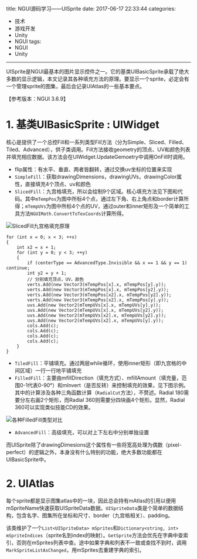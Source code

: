 title: NGUI源码学习——UISprite
date: 2017-06-17 22:33:44
categories:
- 技术
- 游戏开发
- Unity
- NGUI
tags:
- NGUI
- Unity
---
UISprite是NGUI最基本的图片显示控件之一。它的基类UIBasicSprite承载了绝大多数的显示逻辑，本文记录其各种填充方法的原理。要显示一个sprite，必定会有一个管理sprite的图集，最后会记录UIAtlas的一些基本要点。

【参考版本：NGUI 3.6.9】

<!-- more -->

# 1. 基类UIBasicSprite : UIWidget

核心是提供了一个总控Fill和一系列类型Fill方法（分为Simple、Sliced、Filled、Tiled、Advanced），供子类调用。Fill方法接收geometry的顶点、UV和颜色列表并填充相应数据。该方法会在UIWidget.UpdateGemoetry中调用OnFill时调用。

- flip属性：有水平、垂直、两者皆翻转，通过交换uv坐标的位置来实现
- `SimpleFill`：获取drawingDimensions，drawingUVs，drawingColor属性，直接填充4个顶点、uv和颜色
- `SlicedFill`：九宫格填充，所以会绘制9个区域。核心填充方法见下图和代码。其中`mTempPos`为图中所标4个点，通过左下角、右上角点和border计算所得；`mTempUVs`为图中所标4个点的UV，通过outer和inner矩形及一个简单的工具方法`NGUIMath.ConvertToTexCoords`计算所得。

![SlicedFill九宫格填充原理](http://raytaylorlin-blog.oss-cn-shenzhen.aliyuncs.com/image/Unity/SlicedFill%E4%B9%9D%E5%AE%AB%E6%A0%BC%E5%A1%AB%E5%85%85%E5%8E%9F%E7%90%86.jpg)

    for (int x = 0; x < 3; ++x)
    {
        int x2 = x + 1;
        for (int y = 0; y < 3; ++y)
        {
            if (centerType == AdvancedType.Invisible && x == 1 && y == 1) continue;
            int y2 = y + 1;
            // 分别填充顶点，UV，颜色
            verts.Add(new Vector3(mTempPos[x].x, mTempPos[y].y));
            verts.Add(new Vector3(mTempPos[x].x, mTempPos[y2].y));
            verts.Add(new Vector3(mTempPos[x2].x, mTempPos[y2].y));
            verts.Add(new Vector3(mTempPos[x2].x, mTempPos[y].y));
            uvs.Add(new Vector2(mTempUVs[x].x, mTempUVs[y].y));
            uvs.Add(new Vector2(mTempUVs[x].x, mTempUVs[y2].y));
            uvs.Add(new Vector2(mTempUVs[x2].x, mTempUVs[y2].y));
            uvs.Add(new Vector2(mTempUVs[x2].x, mTempUVs[y].y));
            cols.Add(c);
            cols.Add(c);
            cols.Add(c);
            cols.Add(c);
        }
    }


- `TiledFill`：平铺填充。通过两层while循环，使用inner矩形（即九宫格的中间区域）一行一行地平铺填充
- `FilledFill`：主要由mfillDirection（填充方式）、mfillAmount（填充量，范围0-1代表0-90°）和mInvert（是否反转）来控制填充的效果，见下图示例。其中的计算涉及各种三角函数计算（`RadialCut`方法），不赘述。Radial 180需要分左右画2个矩形，而Radial 360则需要分四块画4个矩形。显然，Radial 360可以实现类似技能CD的效果。

![各种FilledFill类型对比](http://raytaylorlin-blog.oss-cn-shenzhen.aliyuncs.com/image/Unity/%E5%90%84%E7%A7%8DFilledFill%E7%B1%BB%E5%9E%8B%E5%AF%B9%E6%AF%94.jpg)

- `AdvancedFill`：高级填充，可以对上下左右中分别单独设置

而UISprite除了drawingDimesions这个属性有一些将宽高处理为偶数（pixel-perfect）的逻辑之外，本身没有什么特别的功能，绝大多数功能都在UIBasicSprite中。

# 2. UIAtlas

每个sprite都是显示图集atlas中的一块，因此总会持有mAtlas的引用以便用mSpriteName快速获取UISpriteData数据。`UISpriteData`类是个简单的数据结构，包含名字、图集所在坐标和尺寸、border（九宫格相关）、padding。

该类维护了一个`List<UISpriteData> mSprites`和`Dictionary<string, int> mSpriteIndices`（sprite名到index的映射）。`GetSprite`方法会优先在字典中查索引，否则在mSprites列表中查。途中如果字典和列表不一致或查找不到时，调用`MarkSpriteListAsChanged`，用mSprites去重建字典的索引。
